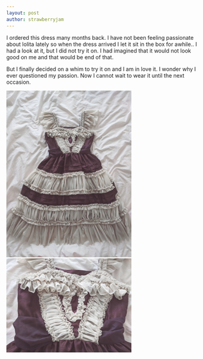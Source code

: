 ```yaml
---
layout: post
author: strawberryjam
---
```

<p>
I ordered this dress many months back. I have not been feeling passionate about lolita lately so when the dress arrived I let it sit in the box for awhile.. I had a look at it, but I did not try it on. I had imagined that it would not look good on me and that would be end of that.
</p>

<p>
But I finally decided on a whim to try it on and I am in love it. I wonder why I ever questioned my passion. Now I cannot wait to wear it until the next occasion.
</p>
<table class="table">
<tr>
<img src="/assets/wardrobe/IMG_20220203_105210.jpg" class="img-rounded img-responsive center-block" style="max-height: 65%; max-width: 65%;"><br>
</tr>
<tr><img src="/assets/wardrobe/IMG_20220203_105247.jpg" class="img-rounded img-responsive center-block" style="max-height: 65%; max-width: 65%;">
</tr>
</table>
